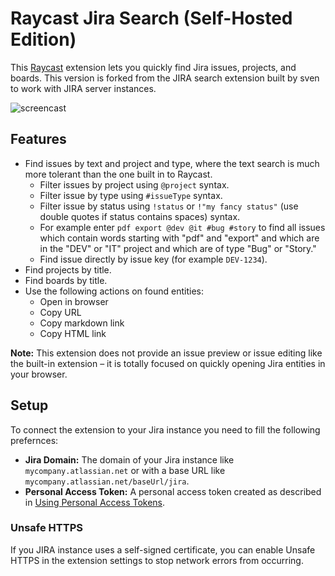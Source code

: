 # Raycast Jira Search (Self-Hosted Edition)

This [Raycast](https://raycast.com) extension lets you quickly find Jira issues, projects, and boards. This version is forked from the JIRA
search extension built by sven to work with JIRA server instances.

![screencast](assets/screencast.gif)

## Features

- Find issues by text and project and type, where the text search is much more tolerant than the one built in to Raycast.
  - Filter issues by project using `@project` syntax.
  - Filter issue by type using `#issueType` syntax.
  - Filter issue by status using `!status` or `!"my fancy status"` (use double quotes if status contains spaces) syntax.
  - For example enter `pdf export @dev @it #bug #story` to find all issues which contain words starting with "pdf" and "export" and which are in the "DEV" or "IT" project and which are of type "Bug" or "Story."
  - Find issue directly by issue key (for example `DEV-1234`).
- Find projects by title.
- Find boards by title.
- Use the following actions on found entities:
  - Open in browser
  - Copy URL
  - Copy markdown link
  - Copy HTML link

**Note:** This extension does not provide an issue preview or issue editing like the built-in extension – it is totally focused on quickly opening Jira entities in your browser.

## Setup

To connect the extension to your Jira instance you need to fill the following prefernces:

- **Jira Domain:** The domain of your Jira instance like `mycompany.atlassian.net` or with a base URL like `mycompany.atlassian.net/baseUrl/jira`.
- **Personal Access Token:** A personal access token created as described in [Using Personal Access Tokens](https://confluence.atlassian.com/enterprise/using-personal-access-tokens-1026032365.html).

### Unsafe HTTPS

If you JIRA instance uses a self-signed certificate, you can enable Unsafe HTTPS in the extension settings to stop network errors from occurring.
